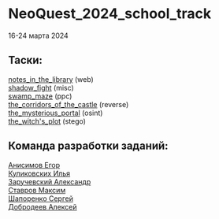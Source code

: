 <h1>NeoQuest_2024_school_track</h1>

<p>16-24 марта 2024</p>
<h2>Таски:</h2>
<a href="https://github.com/QwarkDev/NeoQuest_2024_school_track/tree/main/notes_in_the_library">notes_in_the_library</a> (web)<br>
<a href="https://github.com/QwarkDev/NeoQuest_2024_school_track/tree/main/shadow_fight">shadow_fight</a> (misc)<br>
<a href="https://github.com/QwarkDev/NeoQuest_2024_school_track/tree/main/swamp_maze">swamp_maze</a> (ppc)<br>
<a href="https://github.com/QwarkDev/NeoQuest_2024_school_track/tree/main/the_corridors_of_the_castle">the_corridors_of_the_castle</a> (reverse)<br>
<a href="https://github.com/QwarkDev/NeoQuest_2024_school_track/tree/main/the_mysterious_portal">the_mysterious_portal</a> (osint)<br>
<a href="https://github.com/QwarkDev/NeoQuest_2024_school_track/tree/main/the_witch's_plot">the_witch's_plot</a> (stego)

<h2>Команда разработки заданий:</h2>
<a href="http://t.me/eianisimov">Анисимов Егор</a><br>
<a href="http://t.me/bequ1n">Куликовских Илья</a><br>
<a href="http://t.me/z4vr1k_official">Заручевский Александр</a><br>
<a href="http://t.me/M0shp1t">Ставров Максим</a><br>
<a href="http://t.me/sergk0t">Шапоренко Сергей</a><br>
<a href="http://t.me/Brightsong1">Добродеев Алексей</a><br>




